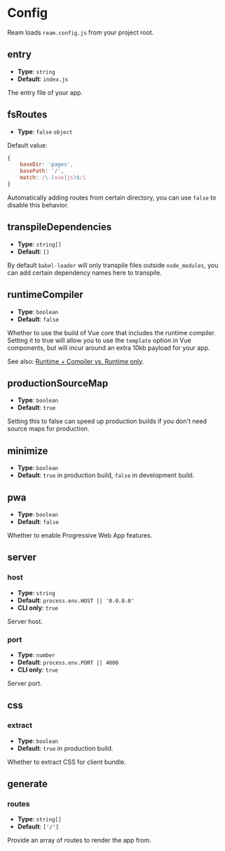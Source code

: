 # Config

Ream loads `ream.config.js` from your project root.

## entry

- __Type__: `string`
- __Default__: `index.js`

The entry file of your app.

## fsRoutes

- __Type__: `false` `object`

Default value:

```js
{
    baseDir: 'pages',
    basePath: '/',
    match: /\.(vue|js)$/i
}
```

Automatically adding routes from certain directory, you can use `false` to disable this behavior.

## transpileDependencies

- __Type__: `string[]`
- __Default__: `[]`

By default `babel-loader` will only transpile files outside `node_modules`, you can add certain dependency names here to transpile.

## runtimeCompiler

- __Type__: `boolean`
- __Default__: `false`

Whether to use the build of Vue core that includes the runtime compiler. Setting it to true will allow you to use the `template` option in Vue components, but will incur around an extra 10kb payload for your app.

See also: [Runtime + Compiler vs. Runtime only](https://vuejs.org/v2/guide/installation.html#Runtime-Compiler-vs-Runtime-only).

## productionSourceMap

- __Type__: `boolean`
- __Default__: `true`

Setting this to false can speed up production builds if you don't need source maps for production.

## minimize

- __Type__: `boolean`
- __Default__: `true` in production build, `false` in development build.

## pwa

- __Type__: `boolean`
- __Default__: `false`

Whether to enable Progressive Web App features.

## server

### host

- __Type__: `string`
- __Default__: `process.env.HOST || '0.0.0.0'`
- __CLI only__: `true`

Server host.

### port

- __Type__: `number`
- __Default__: `process.env.PORT || 4000`
- __CLI only__: `true`

Server port.

## css

### extract

- __Type__: `boolean`
- __Default__: `true` in production build.

Whether to extract CSS for client bundle.

## generate

### routes

- __Type__: `string[]`
- __Default__: `['/']`

Provide an array of routes to render the app from.